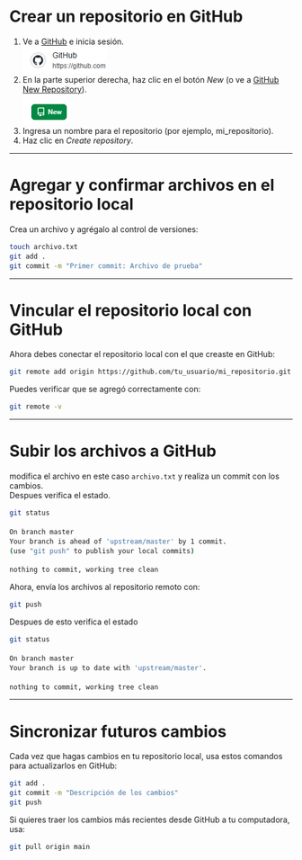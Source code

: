 # Crear un repositorio en GitHub

1. Ve a [GitHub](https://github.com/) e inicia sesión.  
![alt text](<../images/Captura de pantalla 2025-01-31 160402.png>)
2. En la parte superior derecha, haz clic en el botón *New* (o ve a [GitHub New Repository](https://github.com/new)).  
![alt text](<../images/Captura de pantalla 2025-01-31 160509.png>)
3. Ingresa un nombre para el repositorio (por ejemplo, mi_repositorio).  
4. Haz clic en *Create repository*.  

---

# Agregar y confirmar archivos en el repositorio local

Crea un archivo y agrégalo al control de versiones:

```bash
touch archivo.txt
git add .
git commit -m "Primer commit: Archivo de prueba"
```

---

# Vincular el repositorio local con GitHub

Ahora debes conectar el repositorio local con el que creaste en GitHub:

```bash
git remote add origin https://github.com/tu_usuario/mi_repositorio.git
```

Puedes verificar que se agregó correctamente con:

```bash
git remote -v
```

---

# Subir los archivos a GitHub
modifica  el archivo en este caso `archivo.txt` y realiza un commit con los cambios.  
Despues verifica el estado.  

```bash
git status

On branch master
Your branch is ahead of 'upstream/master' by 1 commit.
(use "git push" to publish your local commits)

nothing to commit, working tree clean
```
Ahora, envía los archivos al repositorio remoto con:

```bash
git push
```

Despues de esto verifica el estado 
```bash
git status

On branch master
Your branch is up to date with 'upstream/master'.

nothing to commit, working tree clean
```


---

# Sincronizar futuros cambios

Cada vez que hagas cambios en tu repositorio local, usa estos comandos para actualizarlos en GitHub:

```bash
git add .
git commit -m "Descripción de los cambios"
git push 
```

Si quieres traer los cambios más recientes desde GitHub a tu computadora, usa:

```bash
git pull origin main
```